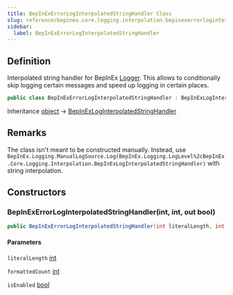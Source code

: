 ```yaml
---
title: BepInExErrorLogInterpolatedStringHandler Class
slug: reference/bepinex.core.logging.interpolation.bepinexerrorloginterpolatedstringhandler
sidebar:
  label: BepInExErrorLogInterpolatedStringHandler
---
```

## Definition

Interpolated string handler for BepInEx [Logger](../bepinex.logging.logger/). This allows to conditionally skip logging certain messages and speed up logging in certain places.

```csharp title="C#"
public class BepInExErrorLogInterpolatedStringHandler : BepInExLogInterpolatedStringHandler
```

Inheritance [object](https://learn.microsoft.com/dotnet/api/system.object/) → [BepInExLogInterpolatedStringHandler](../bepinex.core.logging.interpolation.bepinexloginterpolatedstringhandler/)
## Remarks

The class isn't meant to be constructed manually. Instead, use `BepInEx.Logging.ManualLogSource.Log(BepInEx.Logging.LogLevel%2cBepInEx.Core.Logging.Interpolation.BepInExLogInterpolatedStringHandler)` with string interpolation.

## Constructors

### BepInExErrorLogInterpolatedStringHandler(int, int, out bool)

```csharp title="C#"
public BepInExErrorLogInterpolatedStringHandler(int literalLength, int formattedCount, out bool isEnabled)
```

#### Parameters

`literalLength` [int](https://learn.microsoft.com/dotnet/api/system.int32/)  

`formattedCount` [int](https://learn.microsoft.com/dotnet/api/system.int32/)  

`isEnabled` [bool](https://learn.microsoft.com/dotnet/api/system.boolean/)